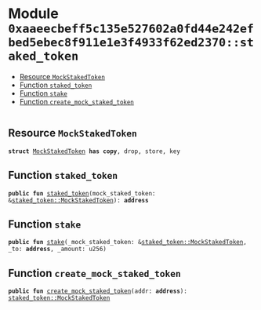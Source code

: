 
<a id="0xaaeecbeff5c135e527602a0fd44e242efbed5ebec8f911e1e3f4933f62ed2370_staked_token"></a>

# Module `0xaaeecbeff5c135e527602a0fd44e242efbed5ebec8f911e1e3f4933f62ed2370::staked_token`



-  [Resource `MockStakedToken`](#0xaaeecbeff5c135e527602a0fd44e242efbed5ebec8f911e1e3f4933f62ed2370_staked_token_MockStakedToken)
-  [Function `staked_token`](#0xaaeecbeff5c135e527602a0fd44e242efbed5ebec8f911e1e3f4933f62ed2370_staked_token_staked_token)
-  [Function `stake`](#0xaaeecbeff5c135e527602a0fd44e242efbed5ebec8f911e1e3f4933f62ed2370_staked_token_stake)
-  [Function `create_mock_staked_token`](#0xaaeecbeff5c135e527602a0fd44e242efbed5ebec8f911e1e3f4933f62ed2370_staked_token_create_mock_staked_token)


<pre><code></code></pre>



<a id="0xaaeecbeff5c135e527602a0fd44e242efbed5ebec8f911e1e3f4933f62ed2370_staked_token_MockStakedToken"></a>

## Resource `MockStakedToken`



<pre><code><b>struct</b> <a href="staked_token.md#0xaaeecbeff5c135e527602a0fd44e242efbed5ebec8f911e1e3f4933f62ed2370_staked_token_MockStakedToken">MockStakedToken</a> <b>has</b> <b>copy</b>, drop, store, key
</code></pre>



<a id="0xaaeecbeff5c135e527602a0fd44e242efbed5ebec8f911e1e3f4933f62ed2370_staked_token_staked_token"></a>

## Function `staked_token`



<pre><code><b>public</b> <b>fun</b> <a href="staked_token.md#0xaaeecbeff5c135e527602a0fd44e242efbed5ebec8f911e1e3f4933f62ed2370_staked_token">staked_token</a>(mock_staked_token: &<a href="staked_token.md#0xaaeecbeff5c135e527602a0fd44e242efbed5ebec8f911e1e3f4933f62ed2370_staked_token_MockStakedToken">staked_token::MockStakedToken</a>): <b>address</b>
</code></pre>



<a id="0xaaeecbeff5c135e527602a0fd44e242efbed5ebec8f911e1e3f4933f62ed2370_staked_token_stake"></a>

## Function `stake`



<pre><code><b>public</b> <b>fun</b> <a href="">stake</a>(_mock_staked_token: &<a href="staked_token.md#0xaaeecbeff5c135e527602a0fd44e242efbed5ebec8f911e1e3f4933f62ed2370_staked_token_MockStakedToken">staked_token::MockStakedToken</a>, _to: <b>address</b>, _amount: u256)
</code></pre>



<a id="0xaaeecbeff5c135e527602a0fd44e242efbed5ebec8f911e1e3f4933f62ed2370_staked_token_create_mock_staked_token"></a>

## Function `create_mock_staked_token`



<pre><code><b>public</b> <b>fun</b> <a href="staked_token.md#0xaaeecbeff5c135e527602a0fd44e242efbed5ebec8f911e1e3f4933f62ed2370_staked_token_create_mock_staked_token">create_mock_staked_token</a>(addr: <b>address</b>): <a href="staked_token.md#0xaaeecbeff5c135e527602a0fd44e242efbed5ebec8f911e1e3f4933f62ed2370_staked_token_MockStakedToken">staked_token::MockStakedToken</a>
</code></pre>

